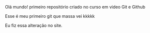 Olá mundo!
primeiro repositório criado no curso em video Git e Github

Esse é meu primeiro git que massa vei kkkkk

Eu fiz essa alteração no site.
